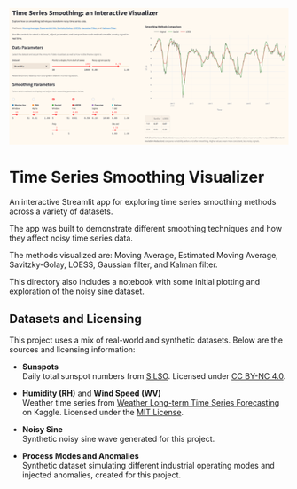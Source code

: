 <p align="center">
  <img src="app_screenshot.png" width="600" alt="App Preview">
</p>

# Time Series Smoothing Visualizer

An interactive Streamlit app for exploring time series smoothing methods across a variety of datasets. 

The app was built to demonstrate different smoothing techniques and how they affect noisy time series data.

The methods visualized are: Moving Average, Estimated Moving Average, Savitzky-Golay, LOESS, Gaussian filter, and Kalman filter.

This directory also includes a notebook with some initial plotting and exploration of the noisy sine dataset.

## Datasets and Licensing

This project uses a mix of real-world and synthetic datasets. Below are the sources and licensing information:

- **Sunspots**  
  Daily total sunspot numbers from [SILSO](https://www.sidc.be/SILSO/datafiles). Licensed under [CC BY-NC 4.0](https://creativecommons.org/licenses/by-nc/4.0/).

- **Humidity (RH)** and **Wind Speed (WV)**  
  Weather time series from [Weather Long-term Time Series Forecasting](https://www.kaggle.com/datasets/alistairking/weather-long-term-time-series-forecasting) on Kaggle. Licensed under the [MIT License](https://www.mit.edu/~amini/LICENSE.md).

- **Noisy Sine**  
  Synthetic noisy sine wave generated for this project.

- **Process Modes and Anomalies**  
  Synthetic dataset simulating different industrial operating modes and injected anomalies, created for this project.



